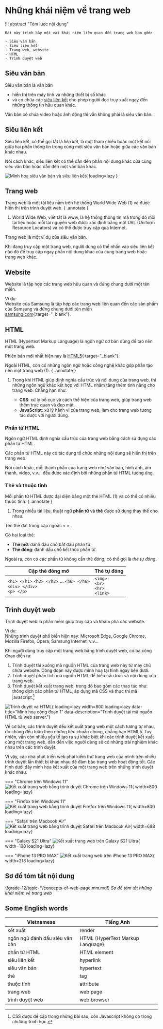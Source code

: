 # Những khái niệm về trang web

!!! abstract "Tóm lược nội dung"

    Bài này trình bày một vài khái niệm liên quan đến trang web bao gồm:
    
    - Siêu văn bản
    - Siêu liên kết
    - Trang web, website
    - HTML
    - Trình duyệt web

## Siêu văn bản

Siêu văn bản là văn bản

- hiển thị trên máy tính và những thiết bị số khác
- và có chứa các [siêu liên kết](#sieu-lien-ket) cho phép người đọc truy xuất ngay đến những thông tin hữu quan khác.

Văn bản có chứa video hoặc ảnh động thì vẫn không phải là siêu văn bản.

## Siêu liên kết

Siêu liên kết, có thể gọi tắt là *liên kết*, là một tham chiếu hoặc một kết nối giữa hai phần thông tin trong cùng một siêu văn bản hoặc giữa các văn bản khác nhau.

Nói cách khác, siêu liên kết có thể dẫn đến phần nội dung khác của cùng siêu văn bản hoặc dẫn đến một văn bản khác.

![Minh hoạ siêu văn bản và siêu liên kết](./html-vs-web-page/hypertext.svg){ loading=lazy }

## Trang web

Trang web là một tài liệu nằm trên hệ thống World Wide Web (1) và được hiển thị trên trình duyệt web.
{ .annotate }

1.  World Wide Web, viết tắt là www, là hệ thống thông tin mà trong đó mỗi tài liệu hoặc mỗi tài nguyên web được xác định bằng một URL (Uniform Resource Locators) và có thể được truy cập qua Internet.

Trang web là một ví dụ của siêu văn bản. 

Khi đang truy cập một trang web, người dùng có thể nhấn vào siêu liên kết nào đó để truy cập ngay phần nội dung khác của cùng trang web hoặc trang web khác.

## Website

Website là tập hợp các trang web hữu quan và đứng chung dưới một tên miền.

Ví dụ:  
Website của Samsung là tập hợp các trang web liên quan đến các sản phẩm của Samsung và đứng chung dưới tên miền [samsung.com](https://www.samsung.com/){:target="_blank"}.

## HTML

HTML (Hypertext Markup Language) là ngôn ngữ cơ bản dùng để tạo nên một trang web.

Phiên bản mới nhất hiện nay là [HTML5](https://html.spec.whatwg.org/multipage/){:target="_blank"}.

Ngoài HTML, còn có những ngôn ngữ hoặc công nghệ khác góp phần tạo nên một trang web (1).
{ .annotate }

1.  Trong khi HTML giúp định nghĩa cấu trúc và nội dung của trang web, thì những ngôn ngữ khác kết hợp với HTML nhằm tăng thêm tính năng cho trang web. Chẳng hạn như:
    
    - **CSS**: xử lý bố cục và cách thể hiện của trang web, giúp trang web thêm trực quan và đẹp mắt.
    - **JavaScript**: xử lý hành vi của trang web, làm cho trang web tương tác được với người dùng.

### Phần tử HTML

Ngôn ngữ HTML định nghĩa cấu trúc của trang web bằng cách sử dụng các phần tử HTML.

Các phần tử HTML này có tác dụng tổ chức những nội dung sẽ hiển thị trên trang web.

Nói cách khác, mỗi thành phần của trang web như văn bản, hình ảnh, âm thanh, video, v.v... đều được xác định bởi những phần tử HTML tương ứng.

### Thẻ và thuộc tính

Mỗi phần tử HTML được đại diện bằng một thẻ HTML (1) và có thể có nhiều thuộc tính. 
{ .annotate }

1.  Trong nhiều tài liệu, thuật ngữ **phần tử** và **thẻ** được sử dụng thay thế cho nhau.

Tên thẻ đặt trong cặp ngoặc `< >`.

Có hai loại thẻ:

- **Thẻ mở**: đánh dấu chỗ bắt đầu phần tử.
- **Thẻ đóng**: đánh dấu chỗ kết thúc phần tử.

Ngoài ra, còn có các phần tử không cần thẻ đóng, có thể gọi là *thẻ tự đóng*.

| Cặp thẻ đóng mở | Thẻ tự đóng | 
| --- | --- |
| `<h1> </h1>` `<h2> </h2>` ... `<h6> </h6>` <br> `<div> </div>` <br> `<p> </p>` | `<img>` <br> `<br>` <br> `<hr>` <br> `<link>` |

## Trình duyệt web

Trình duyệt web là phần mềm giúp truy cập và khám phá các website.

Ví dụ:  
Những trình duyệt phổ biến hiện nay: Microsoft Edge, Google Chrome, Mozilla Firefox, Opera, Samsung Internet, v.v...

Khi người dùng truy cập một trang web bằng trình duyệt web, có ba công đoạn diễn ra:

1. Trình duyệt tải xuống mã nguồn HTML của trang web này từ máy chủ chứa website. Công đoạn này được minh hoạ tại hình ngay bên dưới.
2. Trình duyệt phân tích mã nguồn HTML để hiểu cấu trúc và nội dung của trang web.
3. Trình duyệt kết xuất trang web, trong đó bao gồm các thao tác như: thông dịch các phần tử HTML, áp dụng mã CSS và thực thi mã javascript.[^1]

[^1]: CSS được đề cập trong những bài sau, còn Javascript không có trong chương trình học.

![Trình duyệt và HTML](./html-vs-web-page/html-browser.svg){ loading=lazy width=800 loading=lazy data-title="Minh hoạ công đoạn 1" data-description="Trình duyệt tải mã nguồn HTML từ web server."}


Về cơ bản, các trình duyệt đều kết xuất trang web một cách tương tự nhau, do chúng đều tuân theo những tiêu chuẩn chung, chẳng hạn HTML5. Tuy nhiên, vẫn còn nhiều yếu tố tạo ra sự khác biệt khi các trình duyệt kết xuất cùng một trang web, dẫn đến việc người dùng sẽ có những trải nghiệm khác nhau trên các trình duyệt.

Vì vậy, các nhà phát triển web phải kiểm thử trang web của mình trên nhiều trình duyệt lẫn thiết bị khác nhau để đảm bảo trang web hoạt động tốt. Các hình dưới đây minh họa kết xuất của một trang web trên những trình duyệt khác nhau.

=== "Chrome trên Windows 11"
    ![Kết xuất trang web bằng trình duyệt Chrome trên Windows 11](https://lh3.googleusercontent.com/pw/ABLVV84zywOuRgZvc3eM7ZeqWZnXH9vnNoqNSHChtdDyt69_7EDtbO1Z6AHpLMRl8hdPf3mZGo4td1u-KDFvxiOM2_zYx8blFXGoxb8TnEugt_lJ-9guy__u=w2400){ width=800 loading=lazy}

=== "Firefox trên Windows 11"
    ![Kết xuất trang web bằng trình duyệt Firefox trên Windows 11](https://lh3.googleusercontent.com/pw/ABLVV84n1phQ1XmuNJH6ybBW33pXjYFlRJJCbanaOUyghV5kc1YIDp-awVmJRIj9wXI15ygsOrS0bgPYdOfBrfa4yTlRFc9et_jr2ynGlQ5mZ_P5ShLkQAzD=w2400){ width=800 loading=lazy}

=== "Safari trên Macbook Air"
    ![Kết xuất trang web bằng trình duyệt Safari trên Macbook Air](https://lh3.googleusercontent.com/pw/ABLVV84k_GJjaQKMIIFncZ59vWz_TiSwAIzAVzxfISwfDx-Eon0cLvJHxeKUycQ6Yk_wllWUzyAOYpontPbKEjch9gzjaPdi0b-FlVgi0KI802_zEwSa4J3w=w2400){ width=688 loading=lazy}

=== "Galaxy S21 Ultra"
    ![Kết xuất trang web trên Galaxy S21 Ultra](https://lh3.googleusercontent.com/pw/ABLVV86F8L1HZG6O-x0Gv-Gv0eHQxtwZWjP7IPvegb5c5yTLX-xiyt_Frx2V8k_ijotSapS-jYo_NuKfh9-lnTHSgqTqUyrJmH_fOBFqB-OIUApQIt1v8U--=w2400){ width=198 loading=lazy}

=== "iPhone 13 PRO MAX"
    ![Kết xuất trang web trên iPhone 13 PRO MAX](https://lh3.googleusercontent.com/pw/ABLVV843ZnYnpOS_1qY_kwvr6qSxlm2QeKFOUJFGhY9FcAOCsy8PUAj15Xye7hn8Yq66JzUyxlNR4oYFHVRDko7gbfv7HhlSJMatRIZUpLq_TDfdvxY_4LRZ=w2400){ width=213 loading=lazy}

## Sơ đồ tóm tắt nội dung

{!grade-12/topic-F/concepts-of-web-page.mm.md!}
*Sơ đồ tóm tắt những khái niệm về trang web*

## Some English words

| Vietnamese | Tiếng Anh | 
| --- | --- |
| kết xuất | render |
| ngôn ngữ đánh dấu siêu văn bản | HTML (HyperText Markup Language) |
| phần tử HTML | HTML element |
| siêu liên kết | hyperlink |
| siêu văn bản | hypertext |
| thẻ | tag |
| thuộc tính | attribute |
| trang web | web page |
| trình duyệt web | web browser |

